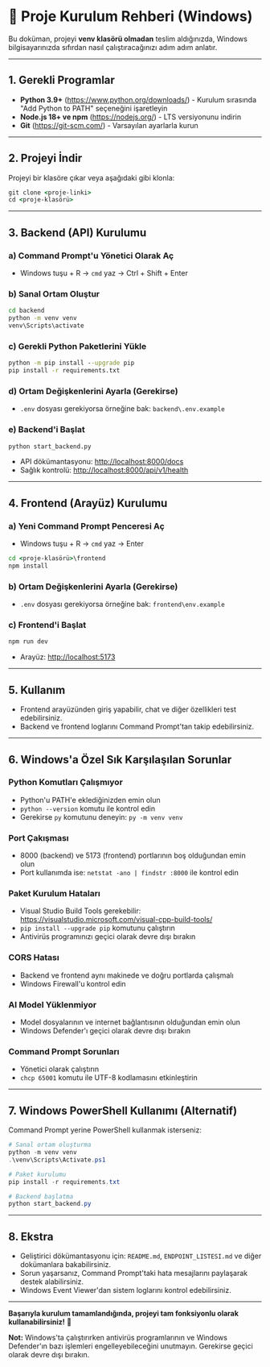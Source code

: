 # 🚀 Proje Kurulum Rehberi (Windows)

Bu doküman, projeyi **venv klasörü olmadan** teslim aldığınızda, Windows bilgisayarınızda sıfırdan nasıl çalıştıracağınızı adım adım anlatır.

---

## 1. Gerekli Programlar

- **Python 3.9+** (https://www.python.org/downloads/) - Kurulum sırasında "Add Python to PATH" seçeneğini işaretleyin
- **Node.js 18+ ve npm** (https://nodejs.org/) - LTS versiyonunu indirin
- **Git** (https://git-scm.com/) - Varsayılan ayarlarla kurun

---

## 2. Projeyi İndir

Projeyi bir klasöre çıkar veya aşağıdaki gibi klonla:

```cmd
git clone <proje-linki>
cd <proje-klasörü>
```

---

## 3. Backend (API) Kurulumu

### a) Command Prompt'u Yönetici Olarak Aç
- Windows tuşu + R → `cmd` yaz → Ctrl + Shift + Enter

### b) Sanal Ortam Oluştur

```cmd
cd backend
python -m venv venv
venv\Scripts\activate
```

### c) Gerekli Python Paketlerini Yükle

```cmd
python -m pip install --upgrade pip
pip install -r requirements.txt
```

### d) Ortam Değişkenlerini Ayarla (Gerekirse)
- `.env` dosyası gerekiyorsa örneğine bak: `backend\.env.example`

### e) Backend'i Başlat

```cmd
python start_backend.py
```

- API dökümantasyonu: [http://localhost:8000/docs](http://localhost:8000/docs)
- Sağlık kontrolü: [http://localhost:8000/api/v1/health](http://localhost:8000/api/v1/health)

---

## 4. Frontend (Arayüz) Kurulumu

### a) Yeni Command Prompt Penceresi Aç
- Windows tuşu + R → `cmd` yaz → Enter

```cmd
cd <proje-klasörü>\frontend
npm install
```

### b) Ortam Değişkenlerini Ayarla (Gerekirse)
- `.env` dosyası gerekiyorsa örneğine bak: `frontend\env.example`

### c) Frontend'i Başlat

```cmd
npm run dev
```

- Arayüz: [http://localhost:5173](http://localhost:5173)

---

## 5. Kullanım

- Frontend arayüzünden giriş yapabilir, chat ve diğer özellikleri test edebilirsiniz.
- Backend ve frontend loglarını Command Prompt'tan takip edebilirsiniz.

---

## 6. Windows'a Özel Sık Karşılaşılan Sorunlar

### **Python Komutları Çalışmıyor**
- Python'u PATH'e eklediğinizden emin olun
- `python --version` komutu ile kontrol edin
- Gerekirse `py` komutunu deneyin: `py -m venv venv`

### **Port Çakışması**
- 8000 (backend) ve 5173 (frontend) portlarının boş olduğundan emin olun
- Port kullanımda ise: `netstat -ano | findstr :8000` ile kontrol edin

### **Paket Kurulum Hataları**
- Visual Studio Build Tools gerekebilir: https://visualstudio.microsoft.com/visual-cpp-build-tools/
- `pip install --upgrade pip` komutunu çalıştırın
- Antivirüs programınızı geçici olarak devre dışı bırakın

### **CORS Hatası**
- Backend ve frontend aynı makinede ve doğru portlarda çalışmalı
- Windows Firewall'u kontrol edin

### **AI Model Yüklenmiyor**
- Model dosyalarının ve internet bağlantısının olduğundan emin olun
- Windows Defender'ı geçici olarak devre dışı bırakın

### **Command Prompt Sorunları**
- Yönetici olarak çalıştırın
- `chcp 65001` komutu ile UTF-8 kodlamasını etkinleştirin

---

## 7. Windows PowerShell Kullanımı (Alternatif)

Command Prompt yerine PowerShell kullanmak isterseniz:

```powershell
# Sanal ortam oluşturma
python -m venv venv
.\venv\Scripts\Activate.ps1

# Paket kurulumu
pip install -r requirements.txt

# Backend başlatma
python start_backend.py
```

---

## 8. Ekstra

- Geliştirici dökümantasyonu için: `README.md`, `ENDPOINT_LISTESI.md` ve diğer dokümanlara bakabilirsiniz.
- Sorun yaşarsanız, Command Prompt'taki hata mesajlarını paylaşarak destek alabilirsiniz.
- Windows Event Viewer'dan sistem loglarını kontrol edebilirsiniz.

---

**Başarıyla kurulum tamamlandığında, projeyi tam fonksiyonlu olarak kullanabilirsiniz!** 🎉

**Not:** Windows'ta çalıştırırken antivirüs programlarının ve Windows Defender'ın bazı işlemleri engelleyebileceğini unutmayın. Gerekirse geçici olarak devre dışı bırakın. 